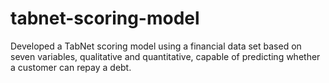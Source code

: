 # tabnet-scoring-model
Developed a TabNet scoring model using a financial data set based on seven variables, qualitative and quantitative, capable of predicting whether a customer can repay a debt.
